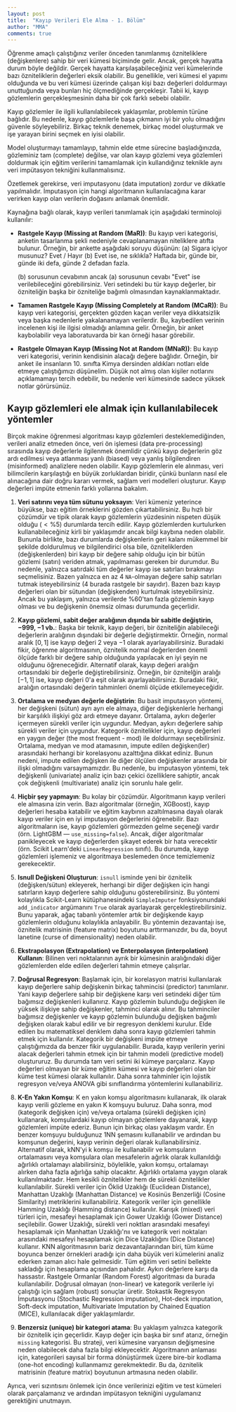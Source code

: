 ```yaml
---
layout: post
title:  "Kayıp Verileri Ele Alma - 1. Bölüm"
author: "MMA"
comments: true
---
```


Öğrenme amaçlı çalıştığınız veriler önceden tanımlanmış özniteliklere (değişkenlere) sahip bir veri kümesi biçiminde gelir. Ancak, gerçek hayatta durum böyle değildir. Gerçek hayatta karşılaşabileceğiniz veri kümelerinde bazı özniteliklerin değerleri eksik olabilir. Bu genellikle, veri kümesi el yapımı olduğunda ve bu veri kümesi üzerinde çalışan kişi bazı değerleri doldurmayı unuttuğunda veya bunları hiç ölçmediğinde gerçekleşir. Tabii ki, kayıp gözlemlerin gerçekleşmesinin daha bir çok farklı sebebi olabilir.

Kayıp gözlemler ile ilgili kullanılabilecek yaklaşımlar, problemin türüne bağlıdır. Bu nedenle, kayıp gözlemlerle başa çıkmanın iyi bir yolu olmadığını güvenle söyleyebiliriz. Birkaç teknik denemek, birkaç model oluşturmak ve işe yarayan birini seçmek en iyisi olabilir.

Model oluşturmayı tamamlayıp, tahmin elde etme sürecine başladığınızda, gözleminiz tam (complete) değilse, var olan kayıp gözlemi veya gözlemleri doldurmak için eğitim verilerini tamamlamak için kullandığınız teknikle aynı veri impütasyon tekniğini kullanmalısınız.

Özetlemek gerekirse, veri imputasyonu (data imputation) zordur ve dikkatle yapılmalıdır. İmputasyon için hangi algoritmanın kullanılacağına karar verirken kayıp olan verilerin doğasını anlamak önemlidir.

Kaynağına bağlı olarak, kayıp verileri tanımlamak için aşağıdaki terminoloji kullanılır:

* **Rastgele Kayıp (Missing at Random (MaR))**: Bu kayıp veri kategorisi, anketin tasarlanma şekli nedeniyle cevaplanamayan niteliklere atıfta bulunur. Örneğin, bir ankette aşağıdaki soruyu düşünün:
  (a) Sigara içiyor musunuz? Evet / Hayır (b) Evet ise, ne sıklıkla? Haftada bir, günde bir, günde iki defa, günde 2 defadan fazla.
  
  (b) sorusunun cevabının ancak (a) sorusunun cevabı "Evet" ise verilebileceğini görebilirsiniz. Veri setindeki bu tür kayıp değerler, bir özniteliğin başka bir özniteliğe bağımlı olmasından kaynaklanmaktadır.
  
* **Tamamen Rastgele Kayıp (Missing Completely at Random (MCaR))**: Bu kayıp veri kategorisi, gerçekten gözden kaçan veriler veya dikkatsizlik veya başka nedenlerle yakalanamayan verilerdir. Bu, kaybedilen verinin incelenen kişi ile ilgisi olmadığı anlamına gelir. Örneğin, bir anket kaybolabilir veya laboratuvarda bir kan örneği hasar görebilir.

* **Rastgele Olmayan Kayıp (Missing Not at Random (MNaR))**: Bu kayıp veri kategorisi, verinin kendisinin alacağı değere bağlıdır. Örneğin, bir anket ile insanların 10. sınıfta Kimya dersinden aldıkları notları elde etmeye çalıştığımızı düşünelim. Düşük not almış olan kişiler notlarını açıklamamayı tercih edebilir, bu nedenle veri kümesinde sadece yüksek notlar görürsünüz.

## Kayıp gözlemleri ele almak için kullanılabilecek yöntemler

Birçok makine öğrenmesi algoritması kayıp gözlemleri desteklemediğinden, verileri analiz etmeden önce, veri ön işlemesi (data pre-processing) sırasında kayıp değerlerle ilgilenmek önemlidir çünkü kayıp değerlerin göz ardı edilmesi veya atlanması yanlı (biased) veya yanlış bilgilendiren (misinformed) analizlere neden olabilir. Kayıp gözlemlerin ele alınması, veri bilimcilerin karşılaştığı en büyük zorluklardan biridir, çünkü bunların nasıl ele alınacağına dair doğru kararı vermek, sağlam veri modelleri oluşturur. Kayıp değerleri impüte etmenin farklı yollarına bakalım.

1. **Veri satırını veya tüm sütunu yoksayın**: Veri kümeniz yeterince büyükse, bazı eğitim örneklerini gözden çıkartabilirsiniz. Bu hızlı bir çözümdür ve tipik olarak kayıp gözlemlerin yüzdesinin nispeten düşük olduğu ($< \%5$) durumlarda tercih edilir. Kayıp gözlemlerden kurtulurken kullanabileceğiniz kirli bir yaklaşımdır ancak bilgi kaybına neden olabilir. Bununla birlikte, bazı durumlarda değişkenlerin geri kalanı mükemmel bir şekilde doldurulmuş ve bilgilendirici olsa bile, özniteliklerden (değişkenlerden) biri kayıp bir değere sahip olduğu için bir bütün gözlemi (satırı) veriden atmak, yapılmaması gereken bir durumdur. Bu nedenle, yalnızca satırdaki tüm değerler kayıp ise satırları bırakmayı seçmelisiniz. Bazen yalnızca en az 4 `NA`-olmayan değere sahip satırları tutmak isteyebilirsiniz (4 burada rastgele bir sayıdır). Bazen bazı kayıp değerleri olan bir sütundan (değişkenden) kurtulmak isteyebilirsiniz. Ancak bu yaklaşım, yalnızca verilerde $\%60$'tan fazla gözlemin kayıp olması ve bu değişkenin önemsiz olması durumunda geçerlidir.

2. **Kayıp gözlemi, sabit değer aralığının dışında bir sabitle değiştirin, $-999$, $-1$ vb.**: Başka bir teknik, kayıp değeri, bir özniteliğin alabileceği değerlerin aralığının dışındaki bir değerle değiştirmektir. Örneğin, normal aralık $[0,1]$ ise kayıp değeri $2$ veya $-1$ olarak ayarlayabilirsiniz. Buradaki fikir, öğrenme algoritmasının, öznitelik normal değerlerden önemli ölçüde farklı bir değere sahip olduğunda yapılacak en iyi şeyin ne olduğunu öğreneceğidir. Alternatif olarak, kayıp değeri aralığın ortasındaki bir değerle değiştirebilirsiniz. Örneğin, bir öznitelğin aralığı $[−1,1]$ ise, kayıp değeri $0$'a eşit olarak ayarlayabilirsiniz. Buradaki fikir, aralığın ortasındaki değerin tahminleri önemli ölçüde etkilemeyeceğidir.

3. **Ortalama ve medyan değerle değiştirin**: Bu basit imputasyon yöntemi, her değişkeni (sütun) ayrı ayrı ele almaya, diğer değişkenlerle herhangi bir karşılıklı ilişkiyi göz ardı etmeye dayanır. Ortalama, aykırı değerler içermeyen sürekli veriler için uygundur. Medyan, aykırı değerlere sahip sürekli veriler için uygundur. Kategorik öznitelikler için, kayıp değerleri en yaygın değer (the most frequent - mod) ile doldurmayı seçebilirsiniz. Ortalama, medyan ve mod atamasının, impute edilen değişken(ler) arasındaki herhangi bir korelasyonu azalttığına dikkat ediniz. Bunun nedeni, impute edilen değişken ile diğer ölçülen değişkenler arasında bir ilişki olmadığını varsaymamızdır. Bu nedenle, bu imputasyon yöntemi, tek değişkenli (univariate) analiz için bazı çekici özelliklere sahiptir, ancak çok değişkenli (multivariate) analiz için sorunlu hale gelir.

4. **Hiçbir şey yapmayın**: Bu kolay bir çözümdür. Algoritmanın kayıp verileri ele almasına izin verin. Bazı algoritmalar (örneğin, XGBoost), kayıp değerleri hesaba katabilir ve eğitim kaybının azaltılmasına dayalı olarak kayıp veriler için en iyi imputasyon değerlerini öğrenebilir. Bazı algoritmaların ise, kayıp gözlemleri görmezden gelme seçeneği vardır (örn. LightGBM — `use_missing=false`). Ancak, diğer algoritmalar panikleyecek ve kayıp değerlerden şikayet ederek bir hata verecektir (örn. Scikit Learn'deki `LinearRegression` sınıfı). Bu durumda, kayıp gözlemleri işlemeniz ve algoritmaya beslemeden önce temizlemeniz gerekecektir.

5. **Isnull Değişkeni Oluşturun**: `isnull` isminde yeni bir öznitelik (değişken/sütun) ekleyerek, herhangi bir diğer değişken için hangi satırların kayıp değerlere sahip olduğunu gösterebilirsiniz. Bu yöntemi kolaylıkla Scikit-Learn kütüphanesindeki `SimpleImputer` fonksiyonundaki `add_indicator` argümanını `True` olarak ayarlayarak gerçekleştirebilirsiniz. Bunu yaparak, ağaç tabanlı yöntemler artık bir değişkende kayıp gözlemlerin olduğunu kolaylıkla anlayabilir. Bu yöntemin dezavantajı ise, öznitelik matrisinin (feature matrix) boyutunu arttırmanızdır, bu da, boyut lanetine (curse of dimensionality) neden olabilir.

6. **Ekstrapolasyon (Extrapolation) ve Enterpolasyon (interpolation) Kullanın**: Bilinen veri noktalarının ayrık bir kümesinin aralığındaki diğer gözlemlerden elde edilen değerleri tahmin etmeye çalışırlar.

7. **Doğrusal Regresyon**: Başlamak için, bir korelasyon matrisi kullanılarak kayıp değerlere sahip değişkenin birkaç tahmincisi (predictor) tanımlanır. Yani kayıp değerlere sahip bir değişkene karşı veri setindeki diğer tüm bağımsız değişkenleri kullanırız. Kayıp gözlemin bulunduğu değişken ile yüksek ilişkiye sahip değişkenler, tahminci olarak alınır. Bu tahminciler bağımsız değişkenler ve kayıp gözlemin bulunduğu değişken bağımlı değişken olarak kabul edilir ve bir regresyon denklemi kurulur. Elde edilen bu matematiksel denklem daha sonra kayıp gözlemleri tahmin etmek için kullanılır. Kategorik bir değişkeni impüte etmeye çalıştığımızda da benzer fikir uygulanabilir. Burada, kayıp verilerin yerini alacak değerleri tahmin etmek için bir tahmin modeli (predictive model) oluştururuz. Bu durumda tam veri setini iki kümeye parçalarız. Kayıp değerleri olmayan bir küme eğitim kümesi ve kayıp değerleri olan bir küme test kümesi olarak kullanılır. Daha sonra tahminler için lojistik regresyon ve/veya ANOVA gibi sınıflandırma yöntemlerini kullanabiliriz.

8. **K-En Yakın Komşu**: K en yakın komşu algoritmasını kullanarak, ilk olarak kayıp verili gözleme en yakın K komşuyu buluruz. Daha sonra, mod (kategorik değişken için) ve/veya ortalama (sürekli değişken için) kullanarak, komşulardaki kayıp olmayan gözlemlere dayanarak, kayıp gözlemleri impüte ederiz. Bunun için birkaç olası yaklaşım vardır. En benzer komşuyu bulduğunuz 1NN şemasını kullanabilir ve ardından bu komşunun değerini, kayıp verinin değeri olarak kullanabilirsiniz. Alternatif olarak, kNN'yi k komşu ile kullanabilir ve komşuların ortalamasını veya komşulara olan mesafelerin ağırlık olarak kullanıldığı ağırlıklı ortalamayı alabilirsiniz, böylelikle, yakın komşu, ortalamayı alırken daha fazla ağırlığa sahip olacaktır. Ağırlıklı ortalama yaygın olarak kullanılmaktadır. Hem kesikli öznitelikler hem de sürekli öznitelikler kullanılabilir. Sürekli veriler için Öklid Uzaklığı (Euclidean Distance), Manhattan Uzaklığı (Manhattan Distance) ve Kosinüs Benzerliği (Cosine Similarity) metriklerini kullanabiliriz. Kategorik veriler için genellikle Hamming Uzaklığı (Hamming distance) kullanılır. Karışık (mixed) veri türleri için, mesafeyi hesaplamak için Gower Uzaklığı (Gower Distance) seçilebilir. Gower Uzaklığı, sürekli veri noktları arasındaki mesafeyi hesaplamak için Manhattan Uzaklığı'nıı ve kategorik veri noktaları arasındaki mesafeyi hesaplamak için Dice Uzaklığını (Dice Distance) kullanır. KNN algoritmasının bariz dezavantajlarından biri, tüm küme boyunca benzer örnekleri aradığı için daha büyük veri kümelerini analiz ederken zaman alıcı hale gelmesidir. Tüm eğitim veri setini bellekte sakladığı için hesaplama açısından pahalıdır. Aykırı değerlere karşı da hassastır. Rastgele Ormanlar (Random Forest) algoritması da burada kullanılabilir. Doğrusal olmayan (non-linear) ve kategorik verilerle iyi çalıştığı için sağlam (robust) sonuçlar üretir. Stokastik Regresyon İmputasyonu (Stochastic Regression imputation), Hot-deck imputation, Soft-deck imputation, Multivariate Imputation by Chained Equation (MICE), kullanılacak diğer yaklaşımlardır.

9. **Benzersiz (unique) bir kategori atama**: Bu yaklaşım yalnızca kategorik bir öznitelik için geçerlidir. Kayıp değer için başka bir sınıf atarız, örneğin `missing` kategorisi. Bu strateji, veri kümesine varyansın değişmesine neden olabilecek daha fazla bilgi ekleyecektir. Algoritmanın anlaması için, kategorileri sayısal bir forma dönüştürmek üzere bire-bir kodlama (one-hot encoding) kullanmamız gerekmektedir. Bu da, öznitelik matrisinin (feature matrix) boyutunun artmasına neden olabilir.

Ayrıca, veri sızıntısını önlemek için önce verilerinizi eğitim ve test kümeleri olarak parçalamanız ve ardından impütasyon tekniğini uygulamanız gerektiğini unutmayın.
